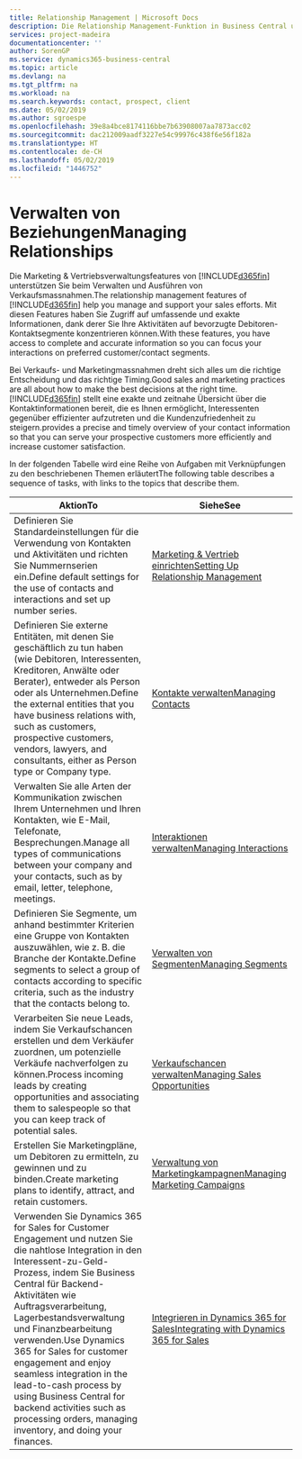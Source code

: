 ```yaml
---
title: Relationship Management | Microsoft Docs
description: Die Relationship Management-Funktion in Business Central unterstützt Ihr Verkaufsanstrengungen und Sie können damit auf Informationen Ihrer Kontakte und auf Vermögensfunktionen effizient zugreifen.
services: project-madeira
documentationcenter: ''
author: SorenGP
ms.service: dynamics365-business-central
ms.topic: article
ms.devlang: na
ms.tgt_pltfrm: na
ms.workload: na
ms.search.keywords: contact, prospect, client
ms.date: 05/02/2019
ms.author: sgroespe
ms.openlocfilehash: 39e8a4bce8174116bbe7b63908007aa7873acc02
ms.sourcegitcommit: dac212009aadf3227e54c99976c438f6e56f182a
ms.translationtype: HT
ms.contentlocale: de-CH
ms.lasthandoff: 05/02/2019
ms.locfileid: "1446752"
---
```

# <a name="managing-relationships"></a><span data-ttu-id="a8b10-103">Verwalten von Beziehungen</span><span class="sxs-lookup"><span data-stu-id="a8b10-103">Managing Relationships</span></span>
<span data-ttu-id="a8b10-104">Die Marketing & Vertriebsverwaltungsfeatures von [!INCLUDE[d365fin](includes/d365fin_md.md)] unterstützen Sie beim Verwalten und Ausführen von Verkaufsmassnahmen.</span><span class="sxs-lookup"><span data-stu-id="a8b10-104">The relationship management features of [!INCLUDE[d365fin](includes/d365fin_md.md)] help you manage and support your sales efforts.</span></span> <span data-ttu-id="a8b10-105">Mit diesen Features haben Sie Zugriff auf umfassende und exakte Informationen, dank derer Sie Ihre Aktivitäten auf bevorzugte Debitoren-Kontaktsegmente konzentrieren können.</span><span class="sxs-lookup"><span data-stu-id="a8b10-105">With these features, you have access to complete and accurate information so you can focus your interactions on preferred customer/contact segments.</span></span>

<span data-ttu-id="a8b10-106">Bei Verkaufs- und Marketingmassnahmen dreht sich alles um die richtige Entscheidung und das richtige Timing.</span><span class="sxs-lookup"><span data-stu-id="a8b10-106">Good sales and marketing practices are all about how to make the best decisions at the right time.</span></span> [!INCLUDE[d365fin](includes/d365fin_md.md)] <span data-ttu-id="a8b10-107">stellt eine exakte und zeitnahe Übersicht über die Kontaktinformationen bereit, die es Ihnen ermöglicht, Interessenten gegenüber effizienter aufzutreten und die Kundenzufriedenheit zu steigern.</span><span class="sxs-lookup"><span data-stu-id="a8b10-107">provides a precise and timely overview of your contact information so that you can serve your prospective customers more efficiently and increase customer satisfaction.</span></span>

<span data-ttu-id="a8b10-108">In der folgenden Tabelle wird eine Reihe von Aufgaben mit Verknüpfungen zu den beschriebenen Themen erläutert</span><span class="sxs-lookup"><span data-stu-id="a8b10-108">The following table describes a sequence of tasks, with links to the topics that describe them.</span></span>  

| <span data-ttu-id="a8b10-109">Aktion</span><span class="sxs-lookup"><span data-stu-id="a8b10-109">To</span></span> | <span data-ttu-id="a8b10-110">Siehe</span><span class="sxs-lookup"><span data-stu-id="a8b10-110">See</span></span> |
| --- | --- |
|<span data-ttu-id="a8b10-111">Definieren Sie Standardeinstellungen für die Verwendung von Kontakten und Aktivitäten und richten Sie Nummernserien ein.</span><span class="sxs-lookup"><span data-stu-id="a8b10-111">Define default settings for the use of contacts and interactions and set up number series.</span></span>|[<span data-ttu-id="a8b10-112">Marketing & Vertrieb einrichten</span><span class="sxs-lookup"><span data-stu-id="a8b10-112">Setting Up Relationship Management</span></span>](marketing-setup-marketing.md)|
|<span data-ttu-id="a8b10-113">Definieren Sie externe Entitäten, mit denen Sie geschäftlich zu tun haben (wie Debitoren, Interessenten, Kreditoren, Anwälte oder Berater), entweder als Person oder als Unternehmen.</span><span class="sxs-lookup"><span data-stu-id="a8b10-113">Define the external entities that you have business relations with, such as customers, prospective customers, vendors, lawyers, and consultants, either as Person type or Company type.</span></span>|[<span data-ttu-id="a8b10-114">Kontakte verwalten</span><span class="sxs-lookup"><span data-stu-id="a8b10-114">Managing Contacts</span></span>](marketing-contacts.md)|
|<span data-ttu-id="a8b10-115">Verwalten Sie alle Arten der Kommunikation zwischen Ihrem Unternehmen und Ihren Kontakten, wie E-Mail, Telefonate, Besprechungen.</span><span class="sxs-lookup"><span data-stu-id="a8b10-115">Manage all types of communications between your company and your contacts, such as by email, letter, telephone, meetings.</span></span>|[<span data-ttu-id="a8b10-116">Interaktionen verwalten</span><span class="sxs-lookup"><span data-stu-id="a8b10-116">Managing Interactions</span></span>](marketing-interactions.md)|
|<span data-ttu-id="a8b10-117">Definieren Sie Segmente, um anhand bestimmter Kriterien eine Gruppe von Kontakten auszuwählen, wie z. B. die Branche der Kontakte.</span><span class="sxs-lookup"><span data-stu-id="a8b10-117">Define segments to select a group of contacts according to specific criteria, such as the industry that the contacts belong to.</span></span>|[<span data-ttu-id="a8b10-118">Verwalten von Segmenten</span><span class="sxs-lookup"><span data-stu-id="a8b10-118">Managing Segments</span></span>](marketing-segments.md)|
|<span data-ttu-id="a8b10-119">Verarbeiten Sie neue Leads, indem Sie Verkaufschancen erstellen und dem Verkäufer zuordnen, um potenzielle Verkäufe nachverfolgen zu können.</span><span class="sxs-lookup"><span data-stu-id="a8b10-119">Process incoming leads by creating opportunities and associating them to salespeople so that you can keep track of potential sales.</span></span>|[<span data-ttu-id="a8b10-120">Verkaufschancen verwalten</span><span class="sxs-lookup"><span data-stu-id="a8b10-120">Managing Sales Opportunities</span></span>](marketing-manage-sales-opportunities.md)|
|<span data-ttu-id="a8b10-121">Erstellen Sie Marketingpläne, um Debitoren zu ermitteln, zu gewinnen und zu binden.</span><span class="sxs-lookup"><span data-stu-id="a8b10-121">Create marketing plans to identify, attract, and retain customers.</span></span>|[<span data-ttu-id="a8b10-122">Verwaltung von Marketingkampagnen</span><span class="sxs-lookup"><span data-stu-id="a8b10-122">Managing Marketing Campaigns</span></span>](marketing-campaigns.md)|
|<span data-ttu-id="a8b10-123">Verwenden Sie Dynamics 365 for Sales for Customer Engagement und nutzen Sie die nahtlose Integration in den Interessent-zu-Geld-Prozess, indem Sie Business Central für Backend-Aktivitäten wie Auftragsverarbeitung, Lagerbestandsverwaltung und Finanzbearbeitung verwenden.</span><span class="sxs-lookup"><span data-stu-id="a8b10-123">Use Dynamics 365 for Sales for customer engagement and enjoy seamless integration in the lead-to-cash process by using Business Central for backend activities such as processing orders, managing inventory, and doing your finances.</span></span>|[<span data-ttu-id="a8b10-124">Integrieren in Dynamics 365 for Sales</span><span class="sxs-lookup"><span data-stu-id="a8b10-124">Integrating with Dynamics 365 for Sales</span></span>](marketing-integrate-dynamicscrm.md)|
